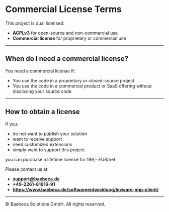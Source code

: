 # Commercial License Terms

This project is dual licensed:

- **AGPLv3** for open-source and non-commercial use
- **Commercial license** for proprietary or commercial use

---

## When do I need a commercial license?

You need a commercial license if:

- You use the code in a proprietary or closed-source project
- You use the code in a commercial product or SaaS offering without disclosing your source code

---

## How to obtain a license

If you:
- do not want to publish your solution
- want to receive support
- need customized extensions
- simply want to support this project

you can purchase a lifetime license for 199,- EUR/net.

Please contact us at:

- **support@baebeca.de**  
- **+49-2261-81616-91**
- **https://www.baebeca.de/softwareentwicklung/lexware-php-client/**

---
© Baebeca Solutions GmbH. All rights reserved.